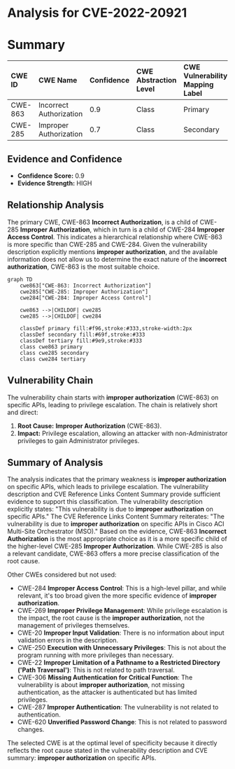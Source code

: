 # Analysis for CVE-2022-20921

# Summary
| CWE ID    | CWE Name                                                                   | Confidence | CWE Abstraction Level | CWE Vulnerability Mapping Label | CWE-Vulnerability Mapping Notes |
| :-------- | :------------------------------------------------------------------------- | :--------- | :-------------------- | :------------------------------ | :------------------------------ |
| CWE-863   | Incorrect Authorization                                                    | 0.9        | Class                 | Primary                         | Allowed-with-Review           |
| CWE-285   | Improper Authorization                                                     | 0.7        | Class                 | Secondary                       | Discouraged                   |

## Evidence and Confidence

*   **Confidence Score:** 0.9
*   **Evidence Strength:** HIGH

## Relationship Analysis
The primary CWE, CWE-863 **Incorrect Authorization**, is a child of CWE-285 **Improper Authorization**, which in turn is a child of CWE-284 **Improper Access Control**. This indicates a hierarchical relationship where CWE-863 is more specific than CWE-285 and CWE-284. Given the vulnerability description explicitly mentions **improper authorization**, and the available information does not allow us to determine the exact nature of the **incorrect authorization**, CWE-863 is the most suitable choice.
```mermaid
graph TD
    cwe863["CWE-863: Incorrect Authorization"]
    cwe285["CWE-285: Improper Authorization"]
    cwe284["CWE-284: Improper Access Control"]
    
    cwe863 -->|CHILDOF| cwe285
    cwe285 -->|CHILDOF| cwe284
    
    classDef primary fill:#f96,stroke:#333,stroke-width:2px
    classDef secondary fill:#69f,stroke:#333
    classDef tertiary fill:#9e9,stroke:#333
    class cwe863 primary
    class cwe285 secondary
    class cwe284 tertiary
```

## Vulnerability Chain
The vulnerability chain starts with **improper authorization** (CWE-863) on specific APIs, leading to privilege escalation. The chain is relatively short and direct:

1.  **Root Cause:** **Improper Authorization** (CWE-863).
2.  **Impact:** Privilege escalation, allowing an attacker with non-Administrator privileges to gain Administrator privileges.

## Summary of Analysis
The analysis indicates that the primary weakness is **improper authorization** on specific APIs, which leads to privilege escalation. The vulnerability description and CVE Reference Links Content Summary provide sufficient evidence to support this classification.
The vulnerability description explicitly states: "This vulnerability is due to **improper authorization** on specific APIs."
The CVE Reference Links Content Summary reiterates: "The vulnerability is due to **improper authorization** on specific APIs in Cisco ACI Multi-Site Orchestrator (MSO)."
Based on the evidence, CWE-863 **Incorrect Authorization** is the most appropriate choice as it is a more specific child of the higher-level CWE-285 **Improper Authorization**. While CWE-285 is also a relevant candidate, CWE-863 offers a more precise classification of the root cause.

Other CWEs considered but not used:

*   CWE-284 **Improper Access Control**: This is a high-level pillar, and while relevant, it's too broad given the more specific evidence of **improper authorization**.
*   CWE-269 **Improper Privilege Management**: While privilege escalation is the impact, the root cause is the **improper authorization**, not the management of privileges themselves.
*   CWE-20 **Improper Input Validation**: There is no information about input validation errors in the description.
*   CWE-250 **Execution with Unnecessary Privileges**: This is not about the program running with more privileges than necessary.
*   CWE-22 **Improper Limitation of a Pathname to a Restricted Directory ('Path Traversal')**: This is not related to path traversal.
*   CWE-306 **Missing Authentication for Critical Function**: The vulnerability is about **improper authorization**, not missing authentication, as the attacker is authenticated but has limited privileges.
*   CWE-287 **Improper Authentication**: The vulnerability is not related to authentication.
*   CWE-620 **Unverified Password Change**: This is not related to password changes.

The selected CWE is at the optimal level of specificity because it directly reflects the root cause stated in the vulnerability description and CVE summary: **improper authorization** on specific APIs.